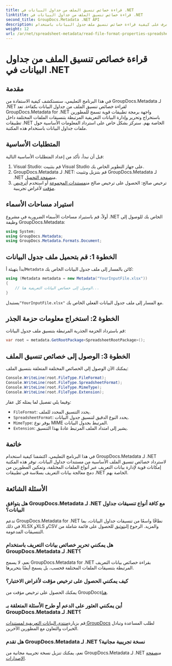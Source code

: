 ```yaml
---
title: قراءة خصائص تنسيق الملف من جداول البيانات في .NET
linktitle: قراءة خصائص تنسيق الملف من جداول البيانات في .NET
second_title: GroupDocs.Metadata .NET API
description: تعرف على كيفية قراءة خصائص تنسيق ملف جدول البيانات باستخدام GroupDocs.Metadata لـ .NET. يمكنك الوصول إلى تنسيق الملف ونوع MIME والمزيد من خلال استدعاءات API البسيطة.
weight: 12
url: /ar/net/spreadsheet-metadata/read-file-format-properties-spreadsheets/
---
```


# قراءة خصائص تنسيق الملف من جداول البيانات في .NET

## مقدمة
في هذا البرنامج التعليمي، سنستكشف كيفية الاستفادة من GroupDocs.Metadata لـ .NET لقراءة خصائص تنسيق الملف من جداول البيانات بكفاءة. تعد GroupDocs.Metadata for .NET واجهة برمجة تطبيقات قوية تسمح للمطورين باستخراج وتحرير وإدارة البيانات التعريفية المرتبطة بتنسيقات الملفات المختلفة داخل تطبيقات .NET الخاصة بهم. سنركز بشكل خاص على استرداد المعلومات الأساسية حول ملفات جداول البيانات باستخدام هذه المكتبة.
## المتطلبات الأساسية
قبل أن نبدأ، تأكد من إعداد المتطلبات الأساسية التالية:
1. Visual Studio: قم بتثبيت Visual Studio على جهاز التطوير الخاص بك.
2.  GroupDocs.Metadata لـ .NET: قم بتنزيل وتثبيت GroupDocs.Metadata لـ .NET من[صفحة التحميل](https://releases.groupdocs.com/metadata/net/).
3.  ترخيص صالح: الحصول على ترخيص صالح من[مستندات المجموعة](https://purchase.groupdocs.com/buy) أو استخدم أ[ترخيص مؤقت](https://purchase.groupdocs.com/temporary-license/) لأغراض تجريبية.

## استيراد مساحات الأسماء
أولاً، قم باستيراد مساحات الأسماء الضرورية في مشروع .NET الخاص بك للوصول إلى وظيفة GroupDocs.Metadata:
```csharp
using System;
using GroupDocs.Metadata;
using GroupDocs.Metadata.Formats.Document;
```
## الخطوة 1: قم بتحميل ملف جدول البيانات
 ابدأ بتهيئة أ`Metadata` كائن بالمسار إلى ملف جدول البيانات الخاص بك:
```csharp
using (Metadata metadata = new Metadata("YourInputFile.xlsx"))
{
    // الوصول إلى خصائص البيانات التعريفية هنا...
}
```
 يستبدل`"YourInputFile.xlsx"` مع المسار إلى ملف جدول البيانات الفعلي الخاص بك.
## الخطوة 2: استخراج معلومات حزمة الجذر
قم باسترداد الحزمة الجذرية المرتبطة بتنسيق ملف جدول البيانات:
```csharp
var root = metadata.GetRootPackage<SpreadsheetRootPackage>();
```
## الخطوة 3: الوصول إلى خصائص تنسيق الملف
يمكنك الآن الوصول إلى الخصائص المختلفة المتعلقة بتنسيق الملف:
```csharp
Console.WriteLine(root.FileType.FileFormat);
Console.WriteLine(root.FileType.SpreadsheetFormat);
Console.WriteLine(root.FileType.MimeType);
Console.WriteLine(root.FileType.Extension);
```
وفيما يلي تفصيل لما يمثله كل عقار:
- `FileFormat`: يحدد التنسيق المحدد للملف.
- `SpreadsheetFormat`: يحدد النوع الدقيق لتنسيق جدول البيانات.
- `MimeType`: يوفر نوع MIME المرتبط بجدول البيانات.
- `Extension`: يشير إلى امتداد الملف المرتبط عادةً بهذا التنسيق.

## خاتمة
في هذا البرنامج التعليمي، اكتشفنا كيفية استخدام GroupDocs.Metadata لـ .NET لاسترداد خصائص تنسيق الملف الأساسية من مستندات جداول البيانات. توفر هذه المكتبة إمكانات قوية لإدارة بيانات التعريف عبر أنواع الملفات المختلفة، وتمكين المطورين من دمج معالجة بيانات التعريف بسلاسة في تطبيقات .NET الخاصة بهم.

## الأسئلة الشائعة
### هل يتوافق GroupDocs.Metadata لـ .NET مع كافة أنواع تنسيقات جداول البيانات؟
 تدعم GroupDocs.Metadata for .NET نطاقًا واسعًا من تنسيقات جداول البيانات، بما في ذلك XLSX وXLS وCSV والمزيد. الرجوع إلى[توثيق](https://tutorials.groupdocs.com/metadata/net/) للحصول على قائمة شاملة من التنسيقات المدعومة.
### هل يمكنني تحرير خصائص بيانات التعريف باستخدام GroupDocs.Metadata لـ .NET؟
نعم، لا يسمح GroupDocs.Metadata for .NET بقراءة خصائص بيانات التعريف المرتبطة بتنسيقات الملفات المختلفة فحسب، بل يسمح أيضًا بتحريرها.
### كيف يمكنني الحصول على ترخيص مؤقت لأغراض الاختبار؟
 يمكنك الحصول على ترخيص مؤقت من GroupDocs[هنا](https://purchase.groupdocs.com/temporary-license/).
### أين يمكنني العثور على الدعم أو طرح الأسئلة المتعلقة بـ GroupDocs.Metadata لـ .NET؟
 قم بزيارة[منتدى البيانات التعريفية لمستندات GroupDocs](https://forum.groupdocs.com/c/metadata/14) لطلب المساعدة وتبادل الخبرات والتعاون مع المطورين الآخرين.
### هل تقدم GroupDocs.Metadata لـ .NET نسخة تجريبية مجانية؟
 نعم، يمكنك تنزيل نسخة تجريبية مجانية من GroupDocs.Metadata لـ .NET من[صفحة الإصدارات](https://releases.groupdocs.com/).